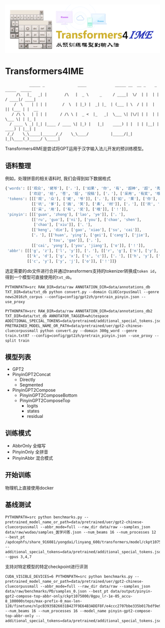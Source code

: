 ![IME](ime_logo.png)
# Transformers4IME

```shell
           _____ _               ____             _____ __  __ _    _   _____  _____ 
     /\   |_   _| |        /\   |  _ \     _     / ____|  \/  | |  | | / ____|/ ____|
    /  \    | | | |       /  \  | |_) |  _| |_  | (___ | \  / | |  | || (___ | |  __ 
   / /\ \   | | | |      / /\ \ |  _ <  |_   _|  \___ \| |\/| | |  | | \___ \| | |_ |
  / ____ \ _| |_| |____ / ____ \| |_) |   |_|    ____) | |  | | |__| | ____) | |__| |
 /_/    \_\_____|______/_/    \_\____/          |_____/|_|  |_|\____(_)_____/ \_____|

```

Transformers4IME是尝试将GPT运用于汉字输入法儿开发的预训练模型。

## 语料整理

例如，处理拼音的相关语料时, 我们会得到如下数据格式
```python
{'words': [['观众', '姥爷'], ['，'], ['如果', '你', '有', '超神', '超', '秀'], ['、'], ['坑爹', '搞笑', '素材'], ['，'],
           ['欢迎', '给', '苍', '姐', '投稿'], ['，'], ['采用', '有奖', '哦'], ['！']],
 'tokens': [[['观', '众'], ['姥', '爷']], ['，'], [['如', '果'], ['你'], ['有'], ['超', '神'], ['超'], ['秀']], ['、'],
            [['坑', '爹'], ['搞', '笑'], ['素', '材']], ['，'], [['欢', '迎'], ['给'], ['苍'], ['姐'], ['投', '稿']], ['，'],
            [['采', '用'], ['有', '奖'], ['哦']], ['！']],
 'pinyin': [[['guan', 'zhong'], ['lao', 'ye']], ['，'],
            [['ru', 'guo'], ['ni'], ['you'], ['chao', 'shen'],
             ['chao'], ['xiu']], ['、'],
            [['keng', 'die'], ['gao', 'xiao'], ['su', 'cai']],
            ['，'], [['huan', 'ying'], ['gei'], ['cang'], ['jie'],
                    ['tou', 'gao']], ['，'],
            [['cai', 'yong'], ['you', 'jiang'], ['o']], ['！']],
 'abbr': [[['g', 'z'], ['l', 'y']], ['，'], [['r', 'g'], ['n'], ['y'], ['c', 's'], ['c'], ['x']], ['、'],
          [['k', 'd'], ['g', 'x'], ['s', 'c']], ['，'], [['h', 'y'], ['g'], ['c'], ['j'], ['t', 'g']], ['，'],
          [['c', 'y'], ['y', 'j'], ['o']], ['！']]}
```


选定需要的db文件进行合并通过transformers支持的tokenizer转换成`token id`，得到一个模型可直接使用的`txt_db`。

```shell
PYTHONPATH=src RAW_DIR=data/raw ANNOTATION_DIR=data/annotations_db TXT_DIR=data/txt_db python convert.py --domain CLUECorpusSmall --genre news2016zh_corpus --config=config/gpt2zh/pretrain_pinyin.json --use_proxy
```



```
PYTHONPATH=src RAW_DIR=data/raw ANNOTATION_DIR=data/annotations_db2 TXT_DIR=data/txt_db ANNOTATOR_TAGGER=whitespace ADDITIONAL_SPECIAL_TOKENS=data/pretrained/additional_special_tokens.json PRETRAINED_MODEL_NAME_OR_PATH=data/pretrained/uer/gpt2-chinese-cluecorpussmall python convert.py --domain 300g_word --genre train.txt07 --config=config/gpt2zh/pretrain_pinyin.json --use_proxy --split train
```

## 模型列表

* GPT2
* PinyinGPT2Concat
    * Directly
    * Segmented
* PinyinGPT2Compose
    * PinyinGPT2ComposeBottom
    * PinyinGPT2ComposeTop
        * logits
        * states
        * residual

## 训练模式

* AbbrOnly 全缩写
* PinyinOnly 全拼音
* PinyinAbbr 混合模式

## 开始训练

物理机上直接使用docker

## 基线测试

```shell
PYTHONPATH=src python benchmarks.py --pretrained_model_name_or_path=data/pretrained/uer/gpt2-chinese-cluecorpussmall --abbr_mode=full --raw_dir data/raw --samples_json data/raw/wudao/samples_医学问答.json --num_beams 16 --num_processes 12 --best_pt /apdcephfs/share_916081/yongdai/linyang_600/transformers/model/ckpt1075000/pytorch_model.bin --additional_special_tokens=data/pretrained/additional_special_tokens.json --gpus 3,4,7
```

支持对特定模型的特定checkpoint进行评测
```shell
CUDA_VISIBLE_DEVICES=6 PYTHONPATH=src python benchmarks.py --pretrained_model_name_or_path=data/pretrained/uer/gpt2-chinese-cluecorpussmall --abbr_mode=full --raw_dir data/raw --samples_json data/raw/benchmarks/PD/samples_0.json --best_pt data/output/pinyin-gpt2-compose-top-abbr-only/ckpt1075000/8gpu_lr-1e-05_accu-8_100000steps/max-prefix-0_max-len-128/finetune/nlpcB3935B26031B427F9E64B3ADEF8F/e4ccc2707bbe335b017bdf9e926c3cf0/ckpt/model_step_2000.pt --num_beams 16 --num_processes 16 --model_name pinyin-gpt2-compose-top-abbr-only --additional_special_tokens=data/pretrained/additional_special_tokens.json
```